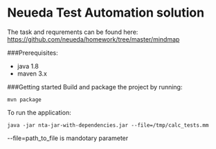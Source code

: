 # Neueda Test Automation solution
The task and requrements can be found here: https://github.com/neueda/homework/tree/master/mindmap

###Prerequisites:
* java 1.8
* maven 3.x

###Getting started
Build and package the project by running: 
```
mvn package
```
To run the application: 
```
java -jar nta-jar-with-dependencies.jar --file=/tmp/calc_tests.mm
```
--file=path_to_file is mandotary parameter

